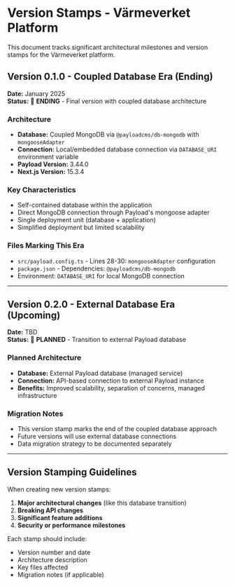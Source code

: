 # Version Stamps - Värmeverket Platform

This document tracks significant architectural milestones and version stamps for the Värmeverket platform.

## Version 0.1.0 - Coupled Database Era (Ending)

**Date:** January 2025  
**Status:** 🏁 **ENDING** - Final version with coupled database architecture

### Architecture

- **Database:** Coupled MongoDB via `@payloadcms/db-mongodb` with `mongooseAdapter`
- **Connection:** Local/embedded database connection via `DATABASE_URI` environment variable
- **Payload Version:** 3.44.0
- **Next.js Version:** 15.3.4

### Key Characteristics

- Self-contained database within the application
- Direct MongoDB connection through Payload's mongoose adapter
- Single deployment unit (database + application)
- Simplified deployment but limited scalability

### Files Marking This Era

- `src/payload.config.ts` - Lines 28-30: `mongooseAdapter` configuration
- `package.json` - Dependencies: `@payloadcms/db-mongodb`
- Environment: `DATABASE_URI` for local MongoDB connection

---

## Version 0.2.0 - External Database Era (Upcoming)

**Date:** TBD  
**Status:** 🚧 **PLANNED** - Transition to external Payload database

### Planned Architecture

- **Database:** External Payload database (managed service)
- **Connection:** API-based connection to external Payload instance
- **Benefits:** Improved scalability, separation of concerns, managed infrastructure

### Migration Notes

- This version stamp marks the end of the coupled database approach
- Future versions will use external database connections
- Data migration strategy to be documented separately

---

## Version Stamping Guidelines

When creating new version stamps:

1. **Major architectural changes** (like this database transition)
2. **Breaking API changes**
3. **Significant feature additions**
4. **Security or performance milestones**

Each stamp should include:

- Version number and date
- Architecture description
- Key files affected
- Migration notes (if applicable)
